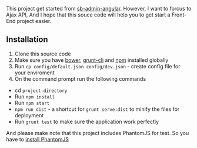 This project get started from [sb-admin-angular](https://github.com/start-angular/sb-admin-angular). However, I want to forcus to Ajax API, And I hope that this souce code will help you to get start a Front-End project easier.

## Installation
1. Clone this source code
2. Make sure you have [bower](http://bower.io/), [grunt-cli](https://www.npmjs.com/package/grunt-cli) and  [npm](https://www.npmjs.org/) installed globally
3. Run `cp config/default.json config/dev.json` - create config file for your enviroment
4. On the command prompt run the following commands
- cd `project-directory`
- Run `npm install`
- Run `npm start`
- `npm run dist` - a shortcut for `grunt serve:dist` to minify the files for deployment
- Run `grunt test` to make sure the application work perfectly

And please make note that this project includes PhantomJS for test. So you have to [install PhantomJS](https://sonnguyen.ws/install-nodejs-phantomjs-casperjs-ubuntu-14-04/)

